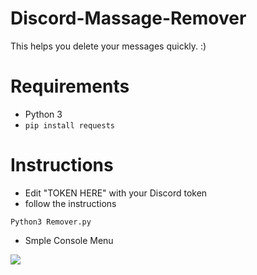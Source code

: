# Discord-Massage-Remover
This helps you delete your messages quickly. :)

# Requirements
- Python 3
- `pip install requests`

# Instructions
- Edit "TOKEN HERE" with your Discord token
- follow the instructions
```
Python3 Remover.py
```

- Smple Console Menu

<img src="https://i.imgur.com/ARSmwsr.png"/>
